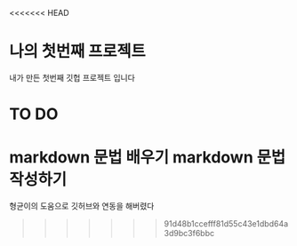 <<<<<<< HEAD
# 나의 첫번째 프로젝트

내가 만든 첫번째 깃헙 프로젝트 입니다

# TO DO
markdown 문법 배우기
markdown 문법 작성하기
=======
형균이의 도움으로 깃허브와 연동을 해버렸다
>>>>>>> 91d48b1ccefff81d55c43e1dbd64a3d9bc3f6bbc
